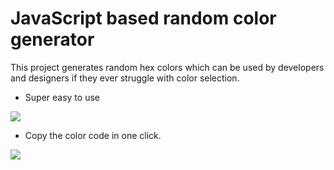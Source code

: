 # JavaScript based random color generator
 This project generates random hex colors which can be used by developers and designers if they ever struggle with color selection.
 
 - Super easy to use
 <img src="https://user-images.githubusercontent.com/66639966/137111896-fe377372-b39f-4695-80c4-1352b95bf652.png" />
 <br />

 - Copy the color code in one click.
 <img src="https://user-images.githubusercontent.com/66639966/137112093-232ea942-ad5f-4666-964e-49546fd85b47.png" />
